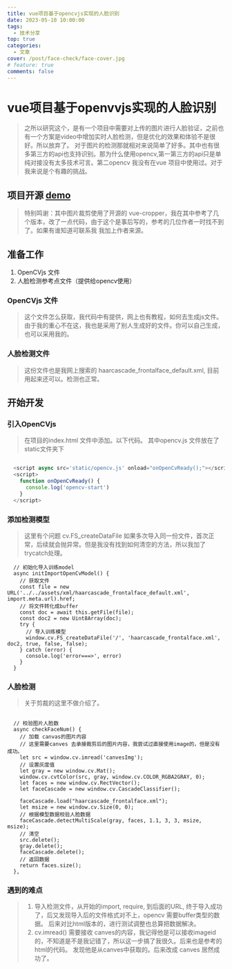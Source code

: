```yaml
---
title: vue项目基于opencvjs实现的人脸识别
date: 2023-05-10 10:00:00
tags:
  - 技术分享
top: true
categories:
  - 文章
cover: /post/face-check/face-cover.jpg
# feature: true
comments: false
---
```


# vue项目基于openvvjs实现的人脸识别

> 之所以研究这个，是有一个项目中需要对上传的图片进行人脸验证，之前也有一个方案是video中增加实时人脸检测，但是优化的效果和体验不是很好。所以放弃了。
> 对于图片的检测那就相对来说简单了好多。其中也有很多第三方的api也支持识别。那为什么使用opencv,第一第三方的api只是单纯对接没有太多技术可言。第二opencv
> 我没有在vue 项目中使用过。对于我来说是个有趣的挑战。

## 项目开源 [demo](https://github.com/yujianhui1993/vue-face-opencv)

> 特别鸣谢：其中图片裁剪使用了开源的 vue-cropper，我在其中参考了几个版本，改了一点代码，由于这个是事后写的，参考的几位作者一时找不到了。如果有谁知道可联系我
> 我加上作者来源。

## 准备工作

1. OpenCVjs 文件
2. 人脸检测参考点文件（提供给opencv使用）


### OpenCVjs 文件

> 这个文件怎么获取，我代码中有提供，网上也有教程，如何去生成js文件。由于我的重心不在这，我也是采用了别人生成好的文件。你可以自己生成，也可以采用我的。

### 人脸检测文件

> 这份文件也是我网上搜索的 haarcascade_frontalface_default.xml, 目前用起来还可以。检测也正常。

## 开始开发

### 引入OpenCVjs

> 在项目的index.html 文件中添加。以下代码。 其中opencv.js 文件放在了static文件夹下

```javascript

  <script async src='static/opencv.js' onload="onOpenCvReady();"></script>
  <script>
    function onOpenCvReady() {
      console.log('opencv-start')
    }
  </script>

```

### 添加检测模型

> 这里有个问题 cv.FS_createDataFile 如果多次导入同一份文件，首次正常，后续就会抛异常。但是我没有找到如何清空的方法，所以我加了trycatch处理。
``` vue
  // 初始化导入训练model
  async initImportOpenCvModel() {
    // 获取文件
    const file = new URL('../../assets/xml/haarcascade_frontalface_default.xml', import.meta.url).href;
    // 将文件转化成buffer
    const doc = await this.getFile(file);
    const doc2 = new Uint8Array(doc);
    try {
      // 导入训练模型
      window.cv.FS_createDataFile('/', 'haarcascade_frontalface.xml', doc2, true, false, false);
    } catch (error) {
      console.log('error===>', error)
    }
  }
```

### 人脸检测

> 关于剪裁的这里不做介绍了。

``` vue

  // 校验图片人脸数
  async checkFaceNum() {
    // 加载 canvas的图片内容
    // 这里需要canves 去承接裁剪后的图片内容，我尝试过直接使用image的，但是没有成功。
    let src = window.cv.imread('canvesImg');
    // 设置灰度值
    let gray = new window.cv.Mat();
    window.cv.cvtColor(src, gray, window.cv.COLOR_RGBA2GRAY, 0);
    let faces = new window.cv.RectVector();
    let faceCascade = new window.cv.CascadeClassifier();

    faceCascade.load("haarcascade_frontalface.xml");
    let msize = new window.cv.Size(0, 0);
    // 根据模型数据校验人脸数据
    faceCascade.detectMultiScale(gray, faces, 1.1, 3, 3, msize, msize);
    // 清空
    src.delete();
    gray.delete();
    faceCascade.delete();
    // 返回数据
    return faces.size();
  },

```

### 遇到的难点

> 1. 导入检测文件，从开始的import, require, 到后面的URL, 终于导入成功了，后又发现导入后的文件格式对不上，opencv 需要buffer类型的数据。
> 后来对比html版本的，进行测试调整也总算把数据解决。
> 2. cv.imread() 需要接收 canves的内容，我记得他是可以接收imageid的，不知道是不是我记错了，所以这一步搞了我很久。后来也是参考的html的代码。
> 发现他是从canves中获取的。后来改成 canves 居然成功了。